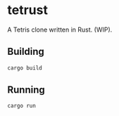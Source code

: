 # tetrust

A Tetris clone written in Rust. (WIP).

## Building

```bash
cargo build
```

## Running

```bash
cargo run
```

